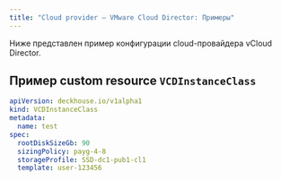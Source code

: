 ```yaml
---
title: "Cloud provider — VMware Cloud Director: Примеры"
---
```


Ниже представлен пример конфигурации cloud-провайдера vCloud Director.

## Пример custom resource `VCDInstanceClass`

```yaml
apiVersion: deckhouse.io/v1alpha1
kind: VCDInstanceClass
metadata:
  name: test
spec:
  rootDiskSizeGb: 90
  sizingPolicy: payg-4-8
  storageProfile: SSD-dc1-pub1-cl1
  template: user-123456
```
